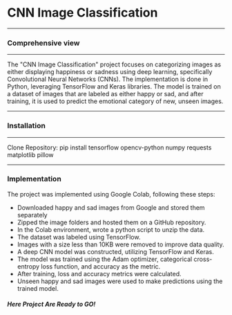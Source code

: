 <h1>CNN Image Classification</h1><?b>
<hr>
<h3>Comprehensive view</h3>
<hr>
<p>The "CNN Image Classification" project focuses on categorizing images as either displaying happiness or sadness using deep learning, specifically Convolutional Neural Networks (CNNs). The implementation is done in Python, leveraging TensorFlow and Keras libraries. The model is trained on a dataset of images that are labeled as either happy or sad, and after training, it is used to predict the emotional category of new, unseen images.</p>
<hr>
<h3>Installation</h3>
<hr>
<p>Clone Repository: pip install tensorflow opencv-python numpy requests matplotlib pillow</p>
<hr>
<h3>Implementation </h3>
<P>The project was implemented using Google Colab, following these steps:</P>
<ul>
  <li>Downloaded happy and sad images from Google and stored them separately</li>
  <li>Zipped the image folders and hosted them on a GitHub repository.</li>
  <li>In the Colab environment, wrote a python script to unzip the data.</li>
  <li>The dataset was labeled using TensorFlow.</li>
  <li>Images with a size less than 10KB were removed to improve data quality.</li>
  <li>A deep CNN model was constructed, utilizing TensorFlow and Keras.</li>
  <li>The model was trained using the Adam optimizer, categorical cross-entropy loss function, and accuracy as the metric.</li>
  <li>After training, loss and accuracy metrics were calculated.</li>
  <li>Unseen happy and sad images were used to make predictions using the trained model.</li>
</ul>
<h5>Here Project Are Ready to GO!</h5>

